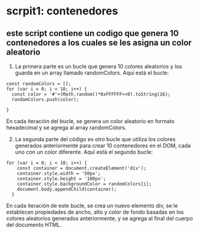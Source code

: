 # scrpit1: contenedores

## este script contiene un codigo que genera 10 contenedores a los cuales se les asigna un color aleatorio

1. La primera parte es un bucle que genera 10 colores aleatorios y los guarda en un array llamado randomColors. Aquí está el bucle:
 
```
const randomColors = [];
for (var i = 0; i < 10; i++) {
  const color = '#'+(Math.random()*0xFFFFFF<<0).toString(16);
  randomColors.push(color);

}
```

En cada iteración del bucle, se genera un color aleatorio en formato hexadecimal y se agrega al array randomColors.

2. La segunda parte del código es otro bucle que utiliza los colores generados anteriormente para crear 10 contenedores en el DOM, cada uno con un color diferente. Aquí está el segundo bucle:
```
for (var i = 0; i < 10; i++) {
    const container = document.createElement('div');
    container.style.width = '50px';
    container.style.height = '100px';
    container.style.backgroundColor = randomColors[i];
    document.body.appendChild(container);
  }

```
En cada iteración de este bucle, se crea un nuevo elemento div, se le establecen propiedades de ancho, alto y color de fondo basadas en los colores aleatorios generados anteriormente, y se agrega al final del cuerpo del documento HTML.